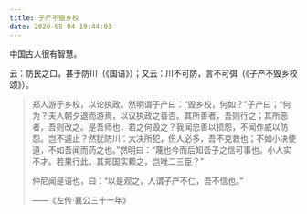 ```yaml
---
title: 子产不毁乡校
date: 2020-05-04 19:44:03
---
```


中国古人很有智慧。

云：防民之口，甚于防川（《国语》）；又云：川不可防，言不可弭（《子产不毁乡校颂》）。

> 郑人游于乡校，以论执政。然明谓子产曰：“毁乡校，何如？”子产曰；“何为？夫人朝夕退而游焉，以议执政之善否。其所善者，吾则行之；其所恶者，吾则改之。是吾师也，若之何毁之？我闻忠善以损怨，不闻作威以防怨。岂不遽止？然犹防川：大决所犯，伤人必多，吾不克救也；不如小决使道，不如吾闻而药之也。”然明曰：“蔑也今而后知吾子之信可事也。小人实不才。若果行此，其郑国实赖之，岂唯二三臣？”
>
> 仲尼闻是语也，曰：“以是观之，人谓子产不仁，吾不信也。”
>
> ——《左传·襄公三十一年》
